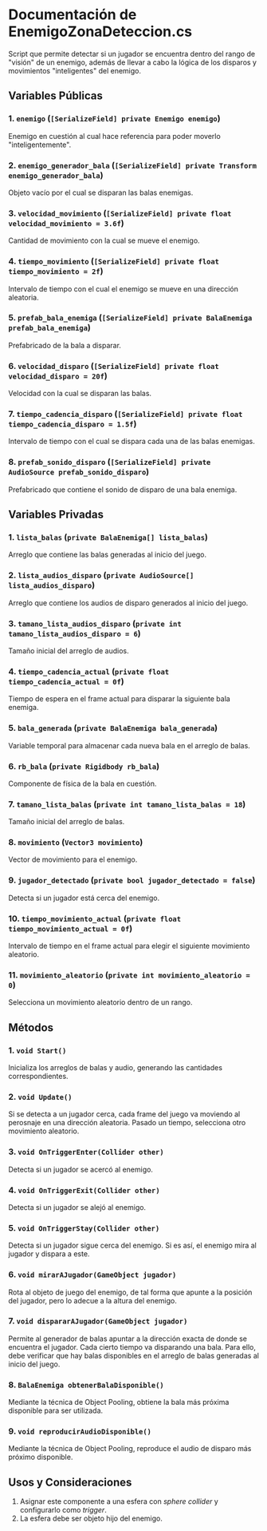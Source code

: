 # Documentación de EnemigoZonaDeteccion.cs
Script que permite detectar si un jugador se encuentra dentro del rango de "visión" de un enemigo, además de llevar a cabo la lógica de los disparos y movimientos "inteligentes" del enemigo.

## Variables Públicas
### 1. `enemigo` (`[SerializeField] private Enemigo enemigo`)
Enemigo en cuestión al cual hace referencia para poder moverlo "inteligentemente".

### 2. `enemigo_generador_bala` (`[SerializeField] private Transform enemigo_generador_bala`)
Objeto vacío por el cual se disparan las balas enemigas.

### 3. `velocidad_movimiento` (`[SerializeField] private float velocidad_movimiento = 3.6f`)
Cantidad de movimiento con la cual se mueve el enemigo.

### 4. `tiempo_movimiento` (`[SerializeField] private float tiempo_movimiento = 2f`)
Intervalo de tiempo con el cual el enemigo se mueve en una dirección aleatoria.

### 5. `prefab_bala_enemiga` (`[SerializeField] private BalaEnemiga prefab_bala_enemiga`)
Prefabricado de la bala a disparar.

### 6. `velocidad_disparo` (`[SerializeField] private float velocidad_disparo = 20f`)
Velocidad con la cual se disparan las balas.

### 7. `tiempo_cadencia_disparo` (`[SerializeField] private float tiempo_cadencia_disparo = 1.5f`)
Intervalo de tiempo con el cual se dispara cada una de las balas enemigas.

### 8. `prefab_sonido_disparo` (`[SerializeField] private AudioSource prefab_sonido_disparo`)
Prefabricado que contiene el sonido de disparo de una bala enemiga.


## Variables Privadas
### 1. `lista_balas` (`private BalaEnemiga[] lista_balas`)
Arreglo que contiene las balas generadas al inicio del juego.

### 2. `lista_audios_disparo` (`private AudioSource[] lista_audios_disparo`)
Arreglo que contiene los audios de disparo generados al inicio del juego.

### 3. `tamano_lista_audios_disparo` (`private int tamano_lista_audios_disparo = 6`)
Tamaño inicial del arreglo de audios.

### 4. `tiempo_cadencia_actual` (`private float tiempo_cadencia_actual = 0f`)
Tiempo de espera en el frame actual para disparar la siguiente bala enemiga.

### 5. `bala_generada` (`private BalaEnemiga bala_generada`)
Variable temporal para almacenar cada nueva bala en el arreglo de balas.

### 6. `rb_bala` (`private Rigidbody rb_bala`)
Componente de física de la bala en cuestión.

### 7. `tamano_lista_balas` (`private int tamano_lista_balas = 18`)
Tamaño inicial del arreglo de balas.

### 8. `movimiento` (`Vector3 movimiento`)
Vector de movimiento para el enemigo.

### 9. `jugador_detectado` (`private bool jugador_detectado = false`)
Detecta si un jugador está cerca del enemigo.

### 10. `tiempo_movimiento_actual` (`private float tiempo_movimiento_actual = 0f`)
Intervalo de tiempo en el frame actual para elegir el siguiente movimiento aleatorio.

### 11. `movimiento_aleatorio` (`private int movimiento_aleatorio = 0`)
Selecciona un movimiento aleatorio dentro de un rango.

## Métodos

### 1. `void Start()`
Inicializa los arreglos de balas y audio, generando las cantidades correspondientes.

### 2. `void Update()`
Si se detecta a un jugador cerca, cada frame del juego va moviendo al perosnaje en una dirección aleatoria. Pasado un tiempo, selecciona otro movimiento aleatorio.

### 3. `void OnTriggerEnter(Collider other)`
Detecta si un jugador se acercó al enemigo.

### 4. `void OnTriggerExit(Collider other)`
Detecta si un jugador se alejó al enemigo.

### 5. `void OnTriggerStay(Collider other)`
Detecta si un jugador sigue cerca del enemigo. Si es así, el enemigo mira al jugador y dispara a este.

### 6. `void mirarAJugador(GameObject jugador)`
Rota al objeto de juego del enemigo, de tal forma que apunte a la posición del jugador, pero lo adecue a la altura del enemigo.

### 7. `void dispararAJugador(GameObject jugador)`
Permite al generador de balas apuntar a la dirección exacta de donde se encuentra el jugador. Cada cierto tiempo va disparando una bala. Para ello, debe verificar que hay balas disponibles en el arreglo de balas generadas al inicio del juego.

### 8. `BalaEnemiga obtenerBalaDisponible()`
Mediante la técnica de Object Pooling, obtiene la bala más próxima disponible para ser utilizada.

### 9. `void reproducirAudioDisponible()`
Mediante la técnica de Object Pooling, reproduce el audio de disparo más próximo disponible.


## Usos y Consideraciones
1. Asignar este componente a una esfera con *sphere collider* y configurarlo como *trigger*.
2. La esfera debe ser objeto hijo del enemigo.
